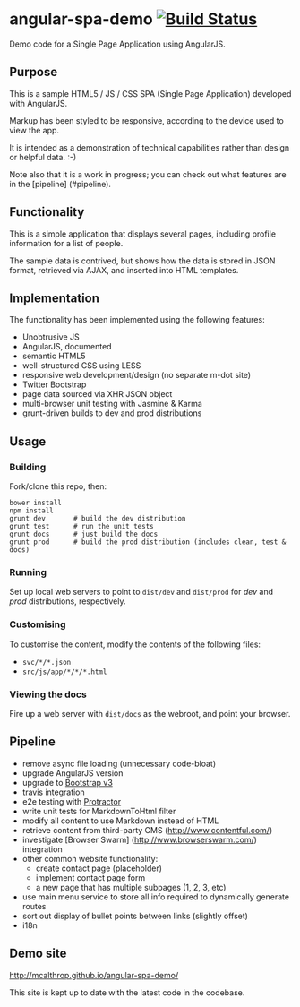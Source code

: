 angular-spa-demo [![Build Status](https://travis-ci.org/mcalthrop/angular-spa-demo.svg?branch=master)](https://travis-ci.org/mcalthrop/angular-spa-demo)
================

Demo code for a Single Page Application using AngularJS.

## Purpose

This is a sample HTML5 / JS / CSS SPA (Single Page Application) developed with AngularJS.

Markup has been styled to be responsive, according to the device used to view the app.

It is intended as a demonstration of technical capabilities rather than design or helpful data. :-)

Note also that it is a work in progress; you can check out what features are in the [pipeline] (#pipeline).

## Functionality

This is a simple application that displays several pages, including profile information for a list of people.

The sample data is contrived, but shows how the data is stored in JSON format, retrieved via AJAX,
and inserted into HTML templates.

## Implementation

The functionality has been implemented using the following features:
* Unobtrusive JS
* AngularJS, documented
* semantic HTML5
* well-structured CSS using LESS
* responsive web development/design (no separate m-dot site)
* Twitter Bootstrap
* page data sourced via XHR JSON object
* multi-browser unit testing with Jasmine & Karma
* grunt-driven builds to dev and prod distributions

## Usage

### Building

Fork/clone this repo, then:
```
bower install
npm install
grunt dev       # build the dev distribution
grunt test      # run the unit tests
grunt docs      # just build the docs
grunt prod      # build the prod distribution (includes clean, test & docs)
```

### Running

Set up local web servers to point to `dist/dev` and `dist/prod` for _dev_ and _prod_ distributions, respectively.

### Customising

To customise the content, modify the contents of the following files:
* `svc/*/*.json`
* `src/js/app/*/*/*.html`

### Viewing the docs

Fire up a web server with `dist/docs` as the webroot, and point your browser.

## Pipeline

- remove async file loading (unnecessary code-bloat)
- upgrade AngularJS version
- upgrade to [Bootstrap v3](http://getbootstrap.com/getting-started/#download)
- [travis](https://travis-ci.org/) integration
- e2e testing with [Protractor](https://github.com/angular/protractor)
- write unit tests for MarkdownToHtml filter
- modify all content to use Markdown instead of HTML
- retrieve content from third-party CMS (http://www.contentful.com/)
- investigate [Browser Swarm] (http://www.browserswarm.com/) integration
- other common website functionality:
  - create contact page (placeholder)
  - implement contact page form
  - a new page that has multiple subpages (1, 2, 3, etc)
- use main menu service to store all info required to dynamically generate routes
- sort out display of bullet points between links (slightly offset)
- i18n

## Demo site
http://mcalthrop.github.io/angular-spa-demo/

This site is kept up to date with the latest code in the codebase.
